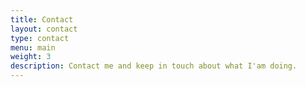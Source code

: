 ```yaml
---
title: Contact
layout: contact
type: contact
menu: main
weight: 3
description: Contact me and keep in touch about what I'am doing.
---
```

